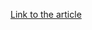 [Link to the article](https://www.bleepingcomputer.com/news/security/spotify-abused-to-promote-pirated-software-and-game-cheats/)
